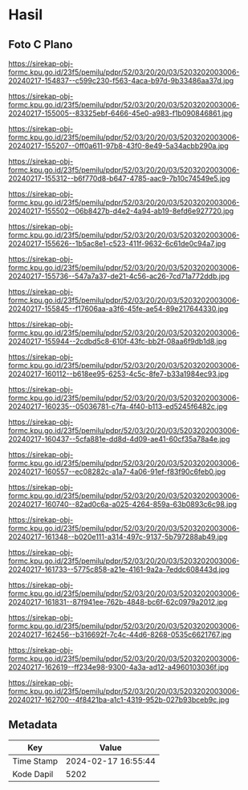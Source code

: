 # Hasil

## Foto C Plano

https://sirekap-obj-formc.kpu.go.id/23f5/pemilu/pdpr/52/03/20/20/03/5203202003006-20240217-154837--c599c230-f563-4aca-b97d-9b33486aa37d.jpg

https://sirekap-obj-formc.kpu.go.id/23f5/pemilu/pdpr/52/03/20/20/03/5203202003006-20240217-155005--83325ebf-6466-45e0-a983-f1b090846861.jpg

https://sirekap-obj-formc.kpu.go.id/23f5/pemilu/pdpr/52/03/20/20/03/5203202003006-20240217-155207--0ff0a611-97b8-43f0-8e49-5a34acbb290a.jpg

https://sirekap-obj-formc.kpu.go.id/23f5/pemilu/pdpr/52/03/20/20/03/5203202003006-20240217-155312--b6f770d8-b647-4785-aac9-7b10c74549e5.jpg

https://sirekap-obj-formc.kpu.go.id/23f5/pemilu/pdpr/52/03/20/20/03/5203202003006-20240217-155502--06b8427b-d4e2-4a94-ab19-8efd6e927720.jpg

https://sirekap-obj-formc.kpu.go.id/23f5/pemilu/pdpr/52/03/20/20/03/5203202003006-20240217-155626--1b5ac8e1-c523-411f-9632-6c61de0c94a7.jpg

https://sirekap-obj-formc.kpu.go.id/23f5/pemilu/pdpr/52/03/20/20/03/5203202003006-20240217-155736--547a7a37-de21-4c56-ac26-7cd71a772ddb.jpg

https://sirekap-obj-formc.kpu.go.id/23f5/pemilu/pdpr/52/03/20/20/03/5203202003006-20240217-155845--f17606aa-a3f6-45fe-ae54-89e217644330.jpg

https://sirekap-obj-formc.kpu.go.id/23f5/pemilu/pdpr/52/03/20/20/03/5203202003006-20240217-155944--2cdbd5c8-610f-43fc-bb2f-08aa6f9db1d8.jpg

https://sirekap-obj-formc.kpu.go.id/23f5/pemilu/pdpr/52/03/20/20/03/5203202003006-20240217-160112--b618ee95-6253-4c5c-8fe7-b33a1984ec93.jpg

https://sirekap-obj-formc.kpu.go.id/23f5/pemilu/pdpr/52/03/20/20/03/5203202003006-20240217-160235--05036781-c7fa-4f40-b113-ed5245f6482c.jpg

https://sirekap-obj-formc.kpu.go.id/23f5/pemilu/pdpr/52/03/20/20/03/5203202003006-20240217-160437--5cfa881e-dd8d-4d09-ae41-60cf35a78a4e.jpg

https://sirekap-obj-formc.kpu.go.id/23f5/pemilu/pdpr/52/03/20/20/03/5203202003006-20240217-160557--ec08282c-a1a7-4a06-91ef-f83f90c6feb0.jpg

https://sirekap-obj-formc.kpu.go.id/23f5/pemilu/pdpr/52/03/20/20/03/5203202003006-20240217-160740--82ad0c6a-a025-4264-859a-63b0893c6c98.jpg

https://sirekap-obj-formc.kpu.go.id/23f5/pemilu/pdpr/52/03/20/20/03/5203202003006-20240217-161348--b020e111-a314-497c-9137-5b797288ab49.jpg

https://sirekap-obj-formc.kpu.go.id/23f5/pemilu/pdpr/52/03/20/20/03/5203202003006-20240217-161733--5775c858-a21e-4161-9a2a-7eddc608443d.jpg

https://sirekap-obj-formc.kpu.go.id/23f5/pemilu/pdpr/52/03/20/20/03/5203202003006-20240217-161831--87f941ee-762b-4848-bc6f-62c0979a2012.jpg

https://sirekap-obj-formc.kpu.go.id/23f5/pemilu/pdpr/52/03/20/20/03/5203202003006-20240217-162456--b316692f-7c4c-44d6-8268-0535c6621767.jpg

https://sirekap-obj-formc.kpu.go.id/23f5/pemilu/pdpr/52/03/20/20/03/5203202003006-20240217-162619--ff234e98-9300-4a3a-ad12-a4960103036f.jpg

https://sirekap-obj-formc.kpu.go.id/23f5/pemilu/pdpr/52/03/20/20/03/5203202003006-20240217-162700--4f8421ba-a1c1-4319-952b-027b93bceb9c.jpg


## Metadata

| Key        | Value               |
| ---------- | ------------------- |
| Time Stamp | 2024-02-17 16:55:44 |
| Kode Dapil | 5202                |



